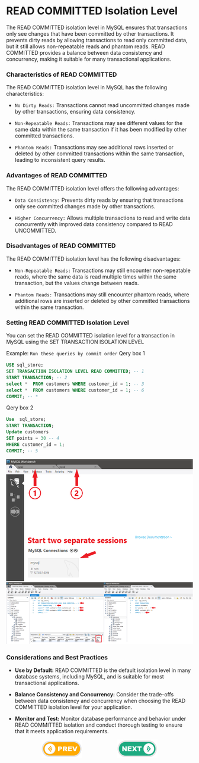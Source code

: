 # READ COMMITTED Isolation Level
The READ COMMITTED isolation level in MySQL ensures that transactions only see changes that have been committed by other transactions. It prevents dirty reads by allowing transactions to read only committed data, but it still allows non-repeatable reads and phantom reads. READ COMMITTED provides a balance between data consistency and concurrency, making it suitable for many transactional applications.

### Characteristics of READ COMMITTED
The READ COMMITTED isolation level in MySQL has the following characteristics:

* `No Dirty Reads:` Transactions cannot read uncommitted changes made by other transactions, ensuring data consistency.

* `Non-Repeatable Reads:` Transactions may see different values for the same data within the same transaction if it has been modified by other committed transactions.

* `Phantom Reads:` Transactions may see additional rows inserted or deleted by other committed transactions within the same transaction, leading to inconsistent query results.

### Advantages of READ COMMITTED
The READ COMMITTED isolation level offers the following advantages:

* `Data Consistency:` Prevents dirty reads by ensuring that transactions only see committed changes made by other transactions.

* `Higher Concurrency:` Allows multiple transactions to read and write data concurrently with improved data consistency compared to READ UNCOMMITTED.

### Disadvantages of READ COMMITTED
The READ COMMITTED isolation level has the following disadvantages:

* `Non-Repeatable Reads:` Transactions may still encounter non-repeatable reads, where the same data is read multiple times within the same transaction, but the values change between reads.

* `Phantom Reads:` Transactions may still encounter phantom reads, where additional rows are inserted or deleted by other committed transactions within the same transaction.

### Setting READ COMMITTED Isolation Level
You can set the READ COMMITTED isolation level for a transaction in MySQL using the SET TRANSACTION ISOLATION LEVEL 

Example:
`Run these queries by commit order`
Qery box 1
```sql
USE sql_store;
SET TRANSACTION ISOLATION LEVEL READ COMMITTED; -- 1
START TRANSACTION; -- 2
select *  FROM customers WHERE customer_id = 1; -- 3
select *  FROM customers WHERE customer_id = 1; -- 6
COMMIT; -- *

```

Qery box 2
```sql
Use  sql_store;
START TRANSACTION; 
Update customers 
SET points = 30 -- 4
WHERE customer_id = 1;
COMMIT; -- 5
```

![ss](./images/mysql.png)
![ss](./images/1.png)

### Considerations and Best Practices
* **Use by Default:** READ COMMITTED is the default isolation level in many database systems, including MySQL, and is suitable for most transactional applications.

* **Balance Consistency and Concurrency:** Consider the trade-offs between data consistency and concurrency when choosing the READ COMMITTED isolation level for your application.

* **Monitor and Test:** Monitor database performance and behavior under READ COMMITTED isolation and conduct thorough testing to ensure that it meets application requirements.
<div style="display: flex; align-items: center; align-self: center; justify-content: space-evenly;" align="center">
<a href="../05_read_uncommitted_isolation_level/"><img width="110px" src="../esn_for_repo/prev.png" alt="prev"></a>
<a href="../07_repeatable_read_isolation_level/"><img width="110px" src="../esn_for_repo/next.png" alt="next"></a>
</div>